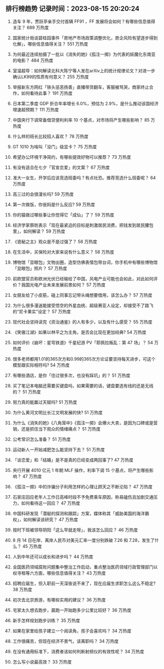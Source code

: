 
## 排行榜趋势 记录时间：2023-08-15 20:20:24
  
  1. 造车 9 年，贾跃亭亲手交付首辆 FF91 ，FF 发展将会如何？有哪些信息值得关注？ 689 万热度
    
  2. 国家统计局谈碧桂园事件「房地产市场政策调整优化，房企风险有望逐步得到化解」，哪些信息值得关注？ 551 万热度
    
  3. 为何最近连续拍摄了一批以《消失的她》《孤注一掷》为代表的妖魔化东南亚的电影？ 484 万热度
    
  4. 室温超导：如何解读北科大陈宁等人发在arXiv上的统计规律论文？对进一步确认LK99的性质有何意义？ 255 万热度
    
  5. 举报新东方网红「铁头惩恶扬善」直播带货翻车，客服被骂哭，商家终止合作，如何看待此事？ 191 万热度
    
  6. 日本第二季度 GDP 折合年率增长 6.0%，预估为 2.9%，是什么推动该国经济增速超预期？ 111 万热度
    
  7. 中国央行下调常备借贷便利利率 10 个基点，对市场将产生哪些影响？ 85 万热度
    
  8. 什么样的班长比较招人喜欢？ 78 万热度
    
  9. GT 1010 为啥叫「没门」级显卡？ 75 万热度
    
  10. 希望办公环境干净简约，有哪些提效好物可以推荐？ 73 万热度
    
  11. 有没有适合在七夕「官宣恋爱」的文案？ 67 万热度
    
  12. 准大一女生，开学后应该竞选班委吗？有点社恐。推荐竞选什么班委呢？ 64 万热度
    
  13. 高三过的会很漫长吗? 59 万热度
    
  14. 第一次做饭，你爸妈是什么反应? 59 万热度
    
  15. 你的猫做过哪些事让你觉得它「成仙」了？ 59 万热度
    
  16. 经济学家蔡昉表示「现在最紧迫的目标是刺激居民消费，把钱发到居民腰包里」，如何解读？ 59 万热度
    
  17. 《诡秘之主》观众是不是过强了？ 58 万热度
    
  18. 在生活中，买保险对大家来说有什么意义？ 58 万热度
    
  19. 博物馆「显眼包」文物出圈，造型仿佛表情包带台词，你手机中有哪些博物馆「显眼包」照片？ 57 万热度
    
  20. 前欧盟官员称欧洲光伏已经输给了中国，风电产业可能也会如此，对此如何评价？我国光电产业未来发展前景如何？ 57 万热度
    
  21. 女朋友给了小皮筋，碰上同事忘记带头绳想要借用，该怎么办？ 57 万热度
    
  22. 为什么很多漫迷能接受悟空的外星血统、超级赛亚人设定，却接受不了路飞的“尼卡果实”设定？ 57 万热度
    
  23. 现代社会坚持读完《资治通鉴》的人有多少，以及有什么感受？ 55 万热度
    
  24. 《笑傲江湖》如果以林平之为主角，是否会比现在更加经典? 54 万热度
    
  25. 如何评价《崩坏：星穹铁道》千星纪游 PV「耶佩拉叛乱：第 47 场」？ 54 万热度
    
  26. 很多老师都用1.01的365次方和0.99的365次方论证要坚持每天进步，可这个模型跟实际相符吗? 54 万热度
    
  27. 有哪些酒店，是你「住过很多次，也没有踩坑」的？ 51 万热度
    
  28. 买了笔记本电脑还需要买键盘吗，如果需要的话，键盘要选有线的还是无线的？ 51 万热度
    
  29. 努力真的能赢过天赋吗? 51 万热度
    
  30. 为什么黄河文明比长江文明发展的快? 51 万热度
    
  31. 为什么《消失的她》《八角笼中》《孤注一掷》会爆火大卖，是因为口碑或是营销，还是抓住当下观众的情绪痛点？ 51 万热度
    
  32. 公考常识怎么准备？ 51 万热度
    
  33. 运动新人一开始减肥怎么能坚持下去？ 51 万热度
    
  34. 「谈恋爱」和「结婚」是不是真的已经变成两回事了? 47 万热度
    
  35. 央行开展 4010 亿元 1 年期 MLF 操作，利率下调 15 个基点，将产生哪些影响？ 47 万热度
    
  36. 《孤注一掷》中的诈骗分子利用怎样的心理让顾天之不断沦陷？ 47 万热度
    
  37. 石家庄回应老年人工作日高峰时段不予免费乘车原因，称易磕伤且加剧交通压力，如何看待这一回应？ 47 万热度
    
  38. 中国科研发现「潜艇的探测和跟踪」方案，媒体称其「威胁美国的海洋霸权」，如何解读该研究？ 47 万热度
    
  39. 按时下班被领导阴阳「这么早就走呀」，我该怎么回应？ 46 万热度
    
  40. 8 月 14 日在岸、离岸人民币对美元汇率一度分别跌破 7.26 和 7.28，发生了什么？ 45 万热度
    
  41. 人到中年还可以成长和进步吗？ 44 万热度
    
  42. 全国医药领域腐败问题集中整治工作启动，重点整治医药领域行政管理部门以权寻租等六方面，哪些信息值得关注？ 43 万热度
    
  43. 招聘应届生，但入职前一天深夜说不来了，现在应届生求职怎么这么不稳定? 38 万热度
    
  44. 初次去北京旅游，有哪些实用的建议？ 36 万热度
    
  45. 宅家太久想去跑步，晨跑一开始跑多少公里比较好？ 36 万热度
    
  46. 新手怎样规划跑步训练？ 35 万热度
    
  47. 如果在家里给孩子建立一个阅读角，孩子会喜欢吗？ 34 万热度
    
  48. 工作很痛苦，但现在经济不景气，该离职吗？ 34 万热度
    
  49. 在没有通用标准下，消费者该如何判断射频仪的有效性呢？ 34 万热度
    
  50. 怎么写小说最高效？ 33 万热度
    